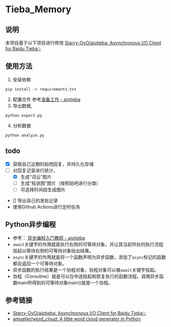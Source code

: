 # Tieba_Memory

## 说明
本项目基于以下项目进行修改
[Starry-OvO/aiotieba: Asynchronous I/O Client for Baidu Tieba✨](https://github.com/Starry-OvO/aiotieba)

## 使用方法
1. 安装依赖
  ```shell
  pip install -r requirements.txt
  ```
2. 配置文件 参考[准备工作 - aiotieba](https://aiotieba.cc/tutorial/start/#_6)
3. 导出数据,
  ```shell
  python export.py
  ```
4. 分析数据
  ```shell
  python analyze.py
  ```

## todo
- [x] 获取自己近期的贴吧回复，并持久化存储
- [ ] 对回复记录进行统计，
   - [x] 生成“词云”图片
   - [ ] 生成“柱状图”图片（按照贴吧进行分类）
   - [ ] 可选择时间段生成图片
- [] 导出自己的发帖记录
- 使用GIthub Actions进行定时任务

## Python异步编程
- 参考： [异步编程入门教程 - aiotieba](https://aiotieba.cc/tutorial/async_start/)
- `await`关键字的作用就是执行右侧的可等待对象，并让其当前所处的执行流程挂起以等待右侧的可等待对象给出结果。
- `async`关键字的作用就是将一个函数声明为异步函数，添加了`async`标记的函数都会返回一个可等待对象。
- 异步函数的执行结果是一个协程对象，协程对象可以被`await`关键字挂起。
- 协程（Coroutine）就是可以在中途挂起和恢复执行的函数流程。调用异步函数main所得到的可等待对象main()就是一个协程。

## 参考链接
- [Starry-OvO/aiotieba: Asynchronous I/O Client for Baidu Tieba✨](https://github.com/Starry-OvO/aiotieba)
- [amueller/word_cloud: A little word cloud generator in Python](https://github.com/amueller/word_cloud)